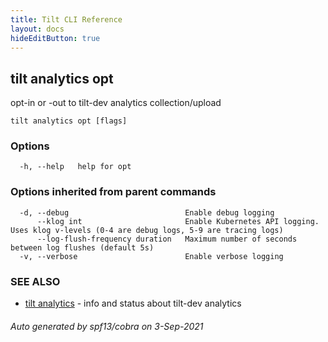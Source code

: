 ```yaml
---
title: Tilt CLI Reference
layout: docs
hideEditButton: true
---
```

## tilt analytics opt

opt-in or -out to tilt-dev analytics collection/upload

```
tilt analytics opt [flags]
```

### Options

```
  -h, --help   help for opt
```

### Options inherited from parent commands

```
  -d, --debug                          Enable debug logging
      --klog int                       Enable Kubernetes API logging. Uses klog v-levels (0-4 are debug logs, 5-9 are tracing logs)
      --log-flush-frequency duration   Maximum number of seconds between log flushes (default 5s)
  -v, --verbose                        Enable verbose logging
```

### SEE ALSO

* [tilt analytics](tilt_analytics.html)	 - info and status about tilt-dev analytics

###### Auto generated by spf13/cobra on 3-Sep-2021
